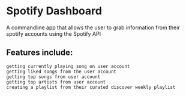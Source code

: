 # Spotify Dashboard
  A commandline app that allows the user to grab information from their spotify accounts using the Spotify API 
  
  ## Features include:  
    getting currently playing song on user account  
    getting liked songs from the user account  
    getting top songs from user account  
    getting top artists from user account  
    creating a playlist from their curated discover weekly playlist  
  
  
  
  
